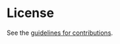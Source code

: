 # License

See the
[guidelines for contributions](https://github.com/tlswg/draft-ietf-tls-ctls/blob/master/CONTRIBUTING.md).
